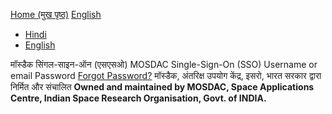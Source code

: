 [Home (मुख पृष्ठ)](https://mosdac.gov.in)
[English](https://mosdac.gov.in/auth/realms/Mosdac/protocol/openid-connect/auth?response_type=code&scope=openid%20email&client_id=mosdac&state=UkYnuFKVhs7DJcJ4uPOWtW3rrbA&redirect_uri=https%3A%2F%2Fwww.mosdac.gov.in%2Fuops%2Fredirect_uri&nonce=O4xPXft3R3fBspsahcsu-8n7mMM2e3cFME_jvGoomX0)
  * [Hindi](https://mosdac.gov.in/auth/realms/Mosdac/login-actions/authenticate?client_id=mosdac&tab_id=LnRIi0X2jak&execution=9df053f1-55e1-4d2c-b1ae-a86b988114ed&kc_locale=hi)
  * [English](https://mosdac.gov.in/auth/realms/Mosdac/login-actions/authenticate?client_id=mosdac&tab_id=LnRIi0X2jak&execution=9df053f1-55e1-4d2c-b1ae-a86b988114ed&kc_locale=en)


मॉस्डैक सिंगल-साइन-ऑन (एसएसओ) MOSDAC Single-Sign-On (SSO) 
Username or email
Password
[Forgot Password?](https://mosdac.gov.in/auth/realms/Mosdac/login-actions/reset-credentials?client_id=mosdac&tab_id=LnRIi0X2jak)
मॉस्डैक, अंतरिक्ष उपयोग केंद्र, इसरो, भारत सरकार द्वारा निर्मित और संचालित
**Owned and maintained by MOSDAC, Space Applications Centre, Indian Space Research Organisation, Govt. of INDIA.**
